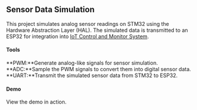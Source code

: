 ## Sensor Data Simulation

This project simulates analog sensor readings on STM32 using the Hardware Abstraction Layer (HAL). The simulated data is transmitted to an ESP32 for integration into [IoT Control and Monitor System](https://github.com/HajjSalad/ESP32-IoT-Control-and-Monitor-System).

#### Tools
**PWM:**Generate analog-like signals for sensor simulation.
**ADC:**Sample the PWM signals to convert them into digital sensor data.
**UART:**Transmit the simulated sensor data from STM32 to ESP32.

#### Demo
View the demo in action.
